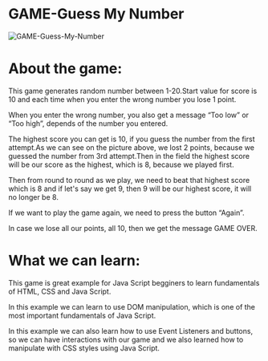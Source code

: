 # GAME-Guess My Number

![GAME-Guess-My-Number](https://user-images.githubusercontent.com/61464267/142727628-e9aaf9b3-e3bc-4814-abe5-16365d2430f3.gif)

# About the game:
This game generates random number between 1-20.Start value for score is 10 and each time when you enter the wrong number you lose 1 point.

When you enter the wrong number, you also get a message “Too low” or “Too high”, depends of the number you entered.

The highest score you can get is 10, if you guess the number from the first attempt.As we can see on the picture above, we lost 2 points, because we guessed the number from 3rd attempt.Then in the field the highest score will be our score as the highest, which is 8, because we played first.

Then from round to round as we play, we need to beat that highest score which is 8 and if let's say we get  9, then 9 will be our highest score, it will no longer be 8.

If we want to play the game again, we need to press the button “Again”.

In case we lose all our points, all 10, then we get the message GAME OVER.

# What we can learn:
This game is great example for Java Script begginers to learn fundamentals of HTML, CSS and Java Script.

In this example we can learn to use DOM manipulation, which is one of the most important fundamentals of Java Script.

In this example we can also learn how to use Event Listeners and buttons, so we can have interactions with our game and we also learned how to manipulate with CSS styles using Java Script.

